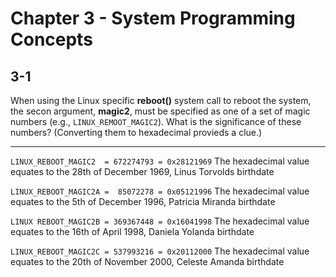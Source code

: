 # Chapter 3 - System Programming Concepts

## 3-1
When using the Linux specific __reboot()__ system call to reboot the system, the secon argument, __magic2__, must be specified as one of a set of magic numbers (e.g., `LINUX_REMOOT_MAGIC2`). What is the significance of these numbers? (Converting them to hexadecimal provieds a clue.)

---

`LINUX_REBOOT_MAGIC2  = 672274793 = 0x28121969` The hexadecimal value equates to the 28th of December 1969, Linus Torvolds birthdate

`LINUX_REBOOT_MAGIC2A =  85072278 = 0x05121996` The hexadecimal value equates to the 5th of December 1996, Patricia Miranda birthdate

`LINUX REBOOT_MAGIC2B = 369367448 = 0x16041998` The hexadecimal value equates to the 16th of April 1998, Daniela Yolanda birthdate

`LINUX_REBOOT_MAGIC2C = 537993216 = 0x20112000` The hexadecimal value equates to the 20th of November 2000, Celeste Amanda birthdate
